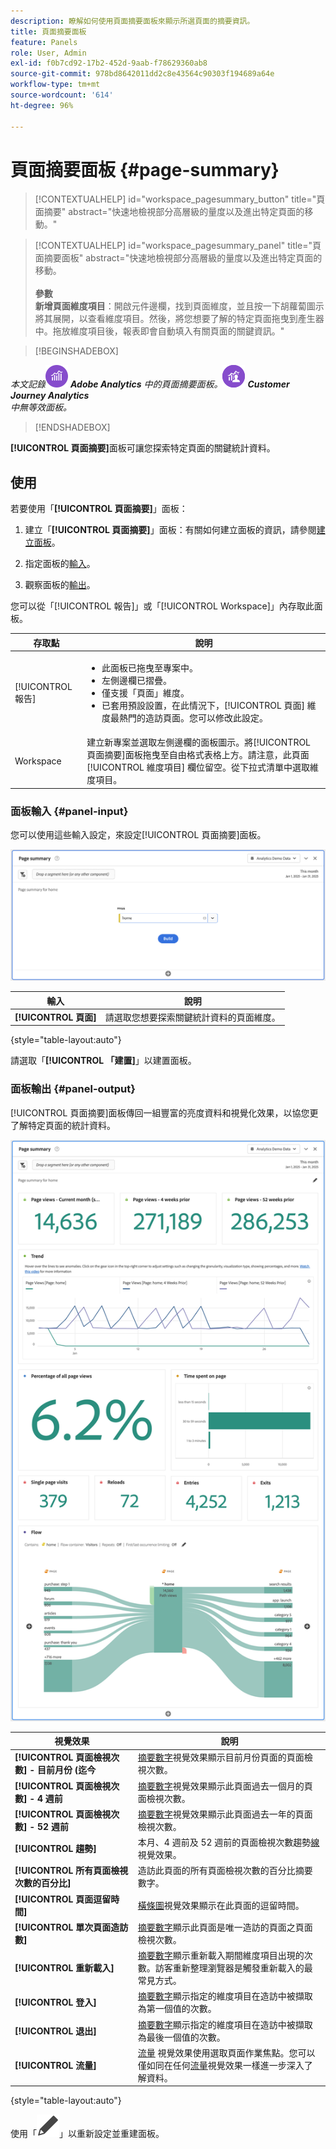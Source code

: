 ```yaml
---
description: 瞭解如何使用頁面摘要面板來顯示所選頁面的摘要資訊。
title: 頁面摘要面板
feature: Panels
role: User, Admin
exl-id: f0b7cd92-17b2-452d-9aab-f78629360ab8
source-git-commit: 978bd8642011dd2c8e43564c90303f194689a64e
workflow-type: tm+mt
source-wordcount: '614'
ht-degree: 96%

---
```


# 頁面摘要面板 {#page-summary}

<!-- markdownlint-disable MD034 -->

>[!CONTEXTUALHELP]
>id="workspace_pagesummary_button"
>title="頁面摘要"
>abstract="快速地檢視部分高層級的量度以及進出特定頁面的移動。"

<!-- markdownlint-enable MD034 -->

<!-- markdownlint-disable MD034 -->

>[!CONTEXTUALHELP]
>id="workspace_pagesummary_panel"
>title="頁面摘要面板"
>abstract="快速地檢視部分高層級的量度以及進出特定頁面的移動。<br/><br/>**參數&#x200B;**<br/>**新增頁面維度項目**：開啟元件邊欄，找到頁面維度，並且按一下胡蘿蔔圖示將其展開，以查看維度項目。然後，將您想要了解的特定頁面拖曳到產生器中。拖放維度項目後，報表即會自動填入有關頁面的關鍵資訊。"

<!-- markdownlint-enable MD034 -->


>[!BEGINSHADEBOX]

_本文記錄_![AdobeAnalytics](/help/assets/icons/AdobeAnalytics.svg) _&#x200B;**Adobe Analytics** 中的頁面摘要面板。![CustomerJourneyAnalytics](/help/assets/icons/CustomerJourneyAnalytics.svg) _&#x200B;**Customer Journey Analytics**&#x200B;_<br/>_中無等效面板_。_

>[!ENDSHADEBOX]

**[!UICONTROL 頁面摘要]**&#x200B;面板可讓您探索特定頁面的關鍵統計資料。

## 使用

若要使用「**[!UICONTROL 頁面摘要]**」面板：

1. 建立「**[!UICONTROL 頁面摘要]**」面板：有關如何建立面板的資訊，請參閱[建立面板](panels.md#create-a-panel)。

1. 指定面板的[輸入](#panel-input)。

1. 觀察面板的[輸出](#panel-output)。



您可以從「[!UICONTROL 報告]」或「[!UICONTROL Workspace]」內存取此面板。

| 存取點 | 說明 |
| --- | --- |
| [!UICONTROL 報告] | <ul><li>此面板已拖曳至專案中。</li><li>左側邊欄已摺疊。</li><li>僅支援「頁面」維度。</li><li>已套用預設設置，在此情況下，[!UICONTROL 頁面] 維度最熱門的造訪頁面。您可以修改此設定。</li></ul> |
| Workspace | 建立新專案並選取左側邊欄的面板圖示。將[!UICONTROL 頁面摘要]面板拖曳至自由格式表格上方。請注意，此頁面[!UICONTROL 維度項目] 欄位留空。從下拉式清單中選取維度項目。 |

### 面板輸入 {#panel-input}

您可以使用這些輸入設定，來設定[!UICONTROL 頁面摘要]面板。

![頁面輸入摘要](assets/page-summary-input.png)

| 輸入 | 說明 |
| --- | --- |
| **[!UICONTROL 頁面]** | 請選取您想要探索關鍵統計資料的頁面維度。 |

{style="table-layout:auto"}


請選取「**[!UICONTROL 「建置]**」以建置面板。

### 面板輸出 {#panel-output}

[!UICONTROL 頁面摘要]面板傳回一組豐富的亮度資料和視覺化效果，以協您更了解特定頁面的統計資料。

![頁面摘要面板](assets/page-summary-output.png)

| 視覺效果 | 說明 |
| --- | --- |
| **[!UICONTROL 頁面檢視次數] - 目前月份 (迄今** | [摘要數字](/help/analyze/analysis-workspace/visualizations/summary-number-change.md)視覺效果顯示目前月份頁面的頁面檢視次數。 |
| **[!UICONTROL 頁面檢視次數] - 4 週前** | [摘要數字](/help/analyze/analysis-workspace/visualizations/summary-number-change.md)視覺效果顯示此頁面過去一個月的頁面檢視次數。 |
| **[!UICONTROL 頁面檢視次數] - 52 週前** | [摘要數字](/help/analyze/analysis-workspace/visualizations/summary-number-change.md)視覺效果顯示此頁面過去一年的頁面檢視次數。 |
| **[!UICONTROL 趨勢]** | 本月、4 週前及 52 週前的頁面檢視次數趨勢[線](/help/analyze/analysis-workspace/visualizations/line.md)視覺效果。 |
| **[!UICONTROL 所有頁面檢視次數的百分比]** | 造訪此頁面的所有頁面檢視次數的百分比摘要數字。 |
| **[!UICONTROL 頁面逗留時間]** | [橫條圖](/help/analyze/analysis-workspace/visualizations/horizontal-bar.md)視覺效果顯示在此頁面的逗留時間。 |
| **[!UICONTROL 單次頁面造訪數]** | [摘要數字](/help/analyze/analysis-workspace/visualizations/summary-number-change.md)顯示此頁面是唯一造訪的頁面之頁面檢視次數。 |
| **[!UICONTROL 重新載入]** | [摘要數字](/help/analyze/analysis-workspace/visualizations/summary-number-change.md)顯示重新載入期間維度項目出現的次數。訪客重新整理瀏覽器是觸發重新載入的最常見方式。 |
| **[!UICONTROL 登入]** | [摘要數字](/help/analyze/analysis-workspace/visualizations/summary-number-change.md)顯示指定的維度項目在造訪中被擷取為第一個值的次數。 |
| **[!UICONTROL 退出]** | [摘要數字](/help/analyze/analysis-workspace/visualizations/summary-number-change.md)顯示指定的維度項目在造訪中被擷取為最後一個值的次數。 |
| **[!UICONTROL 流量]** | [流量](/help/analyze/analysis-workspace/visualizations/c-flow/flow.md) 視覺效果使用選取頁面作業焦點。您可以僅如同在任何[流量](/help/analyze/analysis-workspace/visualizations/c-flow/create-flow.md)視覺效果一樣進一步深入了解資料。 |

{style="table-layout:auto"}

使用「![編輯](/help/assets/icons/Edit.svg)」以重新設定並重建面板。

